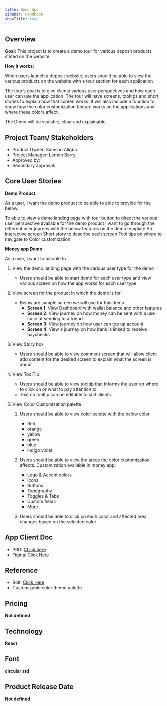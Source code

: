 ```yaml
---
title: Demo App
sidebar: Handbook
showTitle: true
---
```


## Overview

**Goal:** This project is to create a demo tour for various deposit products stated on the website 
 
**How it works:**

When users launch a deposit website, users should be able to view the various products on the website with a tour section for each application

The tour’s goal is to give clients various user perspectives and how each user can use the application. The tour will have screens, tooltips and short stories to explain how that screen works. It will also include a function to show how the color customization feature works on the applications and where these colors affect.

The Demo will be scalable, clear and explainable. 


##	Project Team/ Stakeholders

- Product Owner:                  Samson Aligba 
- Project Manager:	           Lemon Barry
- Approved by: 		
- Secondary approval:



## Core User Stories


**Demo Product**

As a user, I want the demo product to be able to able to provide for the below:

To able to view a demo landing page with tour button to direct the various user perspective available for the demo product
I want to go through the different user journey with the below features on the demo template
An interactive screen
Short story to describe each screen
Tool tips on where to navigate to
Color customization

**Money app Demo**

As a user, I want to be able to
1. View the demo landing page with the various user type for the demo
    - Users should be able to start demo for each user type and view various screen on how the app works for each user type
1. View screen for the product in which the demo is for.
    - Below are sample screen we will use for this demo
        - **Screen 1**: 
        View Dashboard with wallet balance and other features
        - **Screen 2**: 
        View journey on how money can be sent with a use case of sending to a friend
        - **Screen 3**:
        View journey on how user can top up account 
        - **Screen 4**:
        View a journey on how bank is linked to receive paychecks

1. View Story box

    - Users should be able to view comment screen that will allow client add content for the desired screen to explain what the screen is about

1. View ToolTip

    - Users should be able to view tooltip that informs the user on where to click on or what to pay attention to
    - Text on tooltip can be editable to suit clients 

1. View Color Customization palette

    1. Users should be able to view color palette with the below color
        - Red 
        - orange 
        - yellow 
        - green 
        - blue 
        - indigo violet
        
    1. Users should be able to view the areas the color customization affects. Customization available in money app:
        - Logo & Accent colors
        - Icons
        - Buttons
        - Typography
        - Toggles & Tabs
        - Custom fields
        - More… 

    1. Users should be able to click on each color and affected area changes based on the selected color



## App Client Doc

- PRD: [CLick here](https://docs.google.com/document/d/1x7OXNwPEuaqMvwsTmO8GFyUXkQDh5qXb4U1tco0ntaI/edit)
- Figma: [Click Here](https://www.figma.com/file/VtX5l8hItgRtfnE50x5LmS/Swys-(deposits.com)-Wallet)



## Reference
- Bolt: [Click Here](https://www.bolt.com/checkout-demo)
- Customizable color theme palette


## Pricing
**Not defined**

## Technology
**React**

## Font
**circular std**

## Product Release Date
**Not defined**
